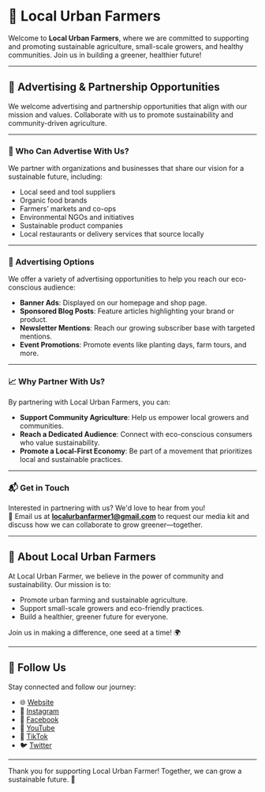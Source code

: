 # 🌱 Local Urban Farmers

Welcome to **Local Urban Farmers**, where we are committed to supporting and promoting sustainable agriculture, small-scale growers, and healthy communities. Join us in building a greener, healthier future!

---

## 📢 Advertising & Partnership Opportunities

We welcome advertising and partnership opportunities that align with our mission and values. Collaborate with us to promote sustainability and community-driven agriculture.

---

### 🤝 Who Can Advertise With Us?

We partner with organizations and businesses that share our vision for a sustainable future, including:

- Local seed and tool suppliers
- Organic food brands
- Farmers’ markets and co-ops
- Environmental NGOs and initiatives
- Sustainable product companies
- Local restaurants or delivery services that source locally

---

### 🎯 Advertising Options

We offer a variety of advertising opportunities to help you reach our eco-conscious audience:

- **Banner Ads**: Displayed on our homepage and shop page.
- **Sponsored Blog Posts**: Feature articles highlighting your brand or product.
- **Newsletter Mentions**: Reach our growing subscriber base with targeted mentions.
- **Event Promotions**: Promote events like planting days, farm tours, and more.

---

### 📈 Why Partner With Us?

By partnering with Local Urban Farmers, you can:

- **Support Community Agriculture**: Help us empower local growers and communities.
- **Reach a Dedicated Audience**: Connect with eco-conscious consumers who value sustainability.
- **Promote a Local-First Economy**: Be part of a movement that prioritizes local and sustainable practices.

---

### 📬 Get in Touch

Interested in partnering with us? We'd love to hear from you!  
📧 Email us at **[localurbanfarmer1@gmail.com](mailto:localurbanfarmer1@gmail.com)** to request our media kit and discuss how we can collaborate to grow greener—together.

---

## 🌟 About Local Urban Farmers

At Local Urban Farmer, we believe in the power of community and sustainability. Our mission is to:

- Promote urban farming and sustainable agriculture.
- Support small-scale growers and eco-friendly practices.
- Build a healthier, greener future for everyone.

Join us in making a difference, one seed at a time! 🌍

---

## 📌 Follow Us

Stay connected and follow our journey:  
- 🌐 [Website](https://www.localurbanfarmer.co.uk)  
- 📸 [Instagram](https://www.instagram.com/local_urban_farmer)  
- 📘 [Facebook](https://www.facebook.com/profile.php?id=61574070733800)  
- 🎥 [YouTube](https://youtube.com/@localurbanfarmers)  
- 🎵 [TikTok](http://tiktok.com/@local.urban.farmers)  
- 🐦 [Twitter](#)

---

Thank you for supporting Local Urban Farmer! Together, we can grow a sustainable future. 🌿

